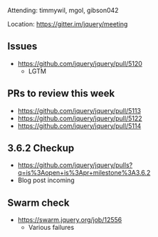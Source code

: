 Attending: timmywil, mgol, gibson042

Location: https://gitter.im/jquery/meeting

## Issues
* https://github.com/jquery/jquery/pull/5120 
	- LGTM

## PRs to review this week
* https://github.com/jquery/jquery/pull/5113
* https://github.com/jquery/jquery/pull/5122 
* https://github.com/jquery/jquery/pull/5114 

## 3.6.2 Checkup
* https://github.com/jquery/jquery/pulls?q=is%3Aopen+is%3Apr+milestone%3A3.6.2 
* Blog post incoming

## Swarm check
* https://swarm.jquery.org/job/12556
	- Various failures

